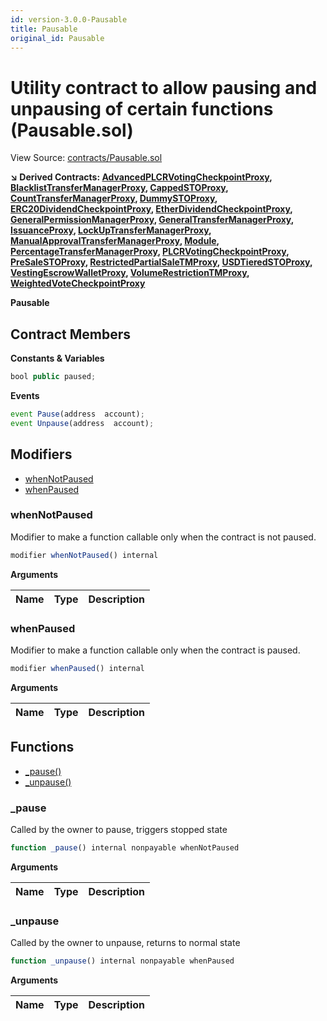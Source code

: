 ```yaml
---
id: version-3.0.0-Pausable
title: Pausable
original_id: Pausable
---
```


# Utility contract to allow pausing and unpausing of certain functions (Pausable.sol)

View Source: [contracts/Pausable.sol](../../contracts/Pausable.sol)

**↘ Derived Contracts: [AdvancedPLCRVotingCheckpointProxy](AdvancedPLCRVotingCheckpointProxy.md), [BlacklistTransferManagerProxy](BlacklistTransferManagerProxy.md), [CappedSTOProxy](CappedSTOProxy.md), [CountTransferManagerProxy](CountTransferManagerProxy.md), [DummySTOProxy](DummySTOProxy.md), [ERC20DividendCheckpointProxy](ERC20DividendCheckpointProxy.md), [EtherDividendCheckpointProxy](EtherDividendCheckpointProxy.md), [GeneralPermissionManagerProxy](GeneralPermissionManagerProxy.md), [GeneralTransferManagerProxy](GeneralTransferManagerProxy.md), [IssuanceProxy](IssuanceProxy.md), [LockUpTransferManagerProxy](LockUpTransferManagerProxy.md), [ManualApprovalTransferManagerProxy](ManualApprovalTransferManagerProxy.md), [Module](Module.md), [PercentageTransferManagerProxy](PercentageTransferManagerProxy.md), [PLCRVotingCheckpointProxy](PLCRVotingCheckpointProxy.md), [PreSaleSTOProxy](PreSaleSTOProxy.md), [RestrictedPartialSaleTMProxy](RestrictedPartialSaleTMProxy.md), [USDTieredSTOProxy](USDTieredSTOProxy.md), [VestingEscrowWalletProxy](VestingEscrowWalletProxy.md), [VolumeRestrictionTMProxy](VolumeRestrictionTMProxy.md), [WeightedVoteCheckpointProxy](WeightedVoteCheckpointProxy.md)**

**Pausable**

## Contract Members
**Constants & Variables**

```js
bool public paused;

```

**Events**

```js
event Pause(address  account);
event Unpause(address  account);
```

## Modifiers

- [whenNotPaused](#whennotpaused)
- [whenPaused](#whenpaused)

### whenNotPaused

Modifier to make a function callable only when the contract is not paused.

```js
modifier whenNotPaused() internal
```

**Arguments**

| Name        | Type           | Description  |
| ------------- |------------- | -----|

### whenPaused

Modifier to make a function callable only when the contract is paused.

```js
modifier whenPaused() internal
```

**Arguments**

| Name        | Type           | Description  |
| ------------- |------------- | -----|

## Functions

- [_pause()](#_pause)
- [_unpause()](#_unpause)

### _pause

Called by the owner to pause, triggers stopped state

```js
function _pause() internal nonpayable whenNotPaused 
```

**Arguments**

| Name        | Type           | Description  |
| ------------- |------------- | -----|

### _unpause

Called by the owner to unpause, returns to normal state

```js
function _unpause() internal nonpayable whenPaused 
```

**Arguments**

| Name        | Type           | Description  |
| ------------- |------------- | -----|

